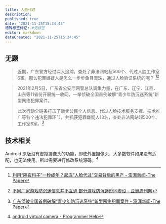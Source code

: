 ```yaml
---
title: 人脸代过
description:
published: true
date: "2021-11-25T15:34:45"
特殊标签标记: #无标签
editor: markdown
dateCreated: "2021-11-25T15:34:45"
---
```


## 无题

> 近期，广东警方经过深入追踪，查处了非法网站超500个、代过人脸工作室6家。那么犯罪嫌疑人是怎么一步步鱼目混珠，通过人脸验证系统的呢？ [^9068][^2530674]

[^9068]: [利用“隔夜料子”一秒成年？起底“人脸代过”交易背后的黑产 - 澎湃新闻-The Paper](https://web.archive.org/web/20211125063319/https://www.thepaper.cn/newsDetail_forward_12906829)

[^2530674]: [不同厂家游戏防沉迷信息并不互通 部分游戏防沉迷形同虚设 - 亚洲周刊网](https://web.archive.org/web/20211118123517/http://zhoukan.smartjx.com/focus/2021/0818/2530674.html)

> 2021年2月5日，‍‍‍广东省公安厅网警总队调集力量，在广东、辽宁、江西、山东等11省份开展统一收网，一举侦破全国首例破解“青少年防沉迷系统”新型网络犯罪案件。
>
> 此次行动全链条打击了贩卖公民个人信息、代过人脸技术服务支撑、技术推广等各个违法犯罪环节，共抓获犯罪嫌疑人13名，查处非法网站超500个、工作室6家。[^2969]

[^2969]: [广东侦破全国首例破解“青少年防沉迷系统”新型网络犯罪案件 - 澎湃新闻-The Paper](https://web.archive.org/web/20211125062933/http://www.thepaper.cn/newsDetail_forward_12969652)

## 技术相关

Android 原版没有虚拟摄像头的功能，即使外置摄像头，大多数软件如果没有适配，也无法使用。所以需要进行修改系统源码。[^avc]

[^avc]: [android virtual camera - Programmer Help](https://web.archive.org/web/20210120023554/https://programmer.help/blogs/android-virtual-camera.html)

